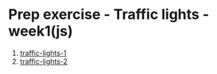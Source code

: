 # Prep exercise - Traffic lights - week1(js)
1. [traffic-lights-1](https://github.com/Nimasaghi-dev/traffic-lights/blob/master/traffic-lights-1.js)
2. [traffic-lights-2](https://github.com/Nimasaghi-dev/traffic-lights/blob/master/traffic-lights-2.js)
